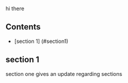 hi there   
## Contents
* [section 1] (#section1)

## section 1  

section one gives an update regarding sections 

